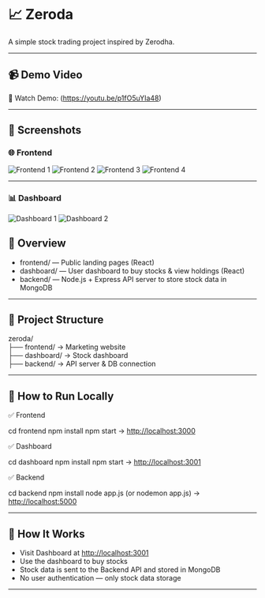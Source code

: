 # 📈 Zeroda

A simple stock trading project inspired by Zerodha.

---

## 📹 Demo Video

🎥 Watch Demo: (https://youtu.be/p1fO5uYIa48)

---


## 📸 Screenshots

### 🌐 Frontend

![Frontend 1](https://github.com/user-attachments/assets/9b175dc4-11d9-42c5-810b-83ca7a79263c)
![Frontend 2](https://github.com/user-attachments/assets/b3c93fbe-6896-47af-ad03-dff746517ccd)
![Frontend 3](https://github.com/user-attachments/assets/da626c5c-c411-4f58-aabd-499df5263d39)
![Frontend 4](https://github.com/user-attachments/assets/472a1906-8fba-4b3d-99ed-9b4b473da502)

---

### 📊 Dashboard

![Dashboard 1](https://github.com/user-attachments/assets/50e48962-c8b8-4ecf-bad8-5d87454f23f5)
![Dashboard 2](https://github.com/user-attachments/assets/33496f03-0775-4481-ae87-be335847896e)

## 📌 Overview

* frontend/ — Public landing pages (React)
* dashboard/ — User dashboard to buy stocks & view holdings (React)
* backend/ — Node.js + Express API server to store stock data in MongoDB

---

## 📂 Project Structure

zeroda/   <br>
├── frontend/     → Marketing website <br>
├── dashboard/    → Stock dashboard   <br>
├── backend/      → API server & DB connection

---

## 🚀 How to Run Locally

✅ Frontend

cd frontend
npm install
npm start   → [http://localhost:3000](http://localhost:3000)

✅ Dashboard

cd dashboard
npm install
npm start   → [http://localhost:3001](http://localhost:3001)

✅ Backend

cd backend
npm install
node app.js   (or nodemon app.js) → [http://localhost:5000](http://localhost:5000)

---

## 🔗 How It Works

* Visit Dashboard at [http://localhost:3001](http://localhost:3001)
* Use the dashboard to buy stocks
* Stock data is sent to the Backend API and stored in MongoDB
* No user authentication — only stock data storage

---


